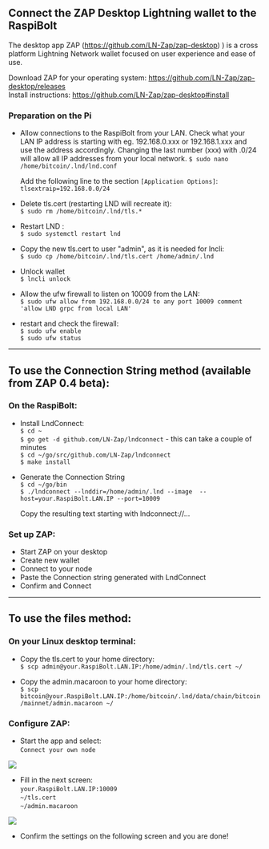 

## Connect the ZAP Desktop Lightning wallet to the RaspiBolt

The desktop app ZAP (https://github.com/LN-Zap/zap-desktop)
) is a cross platform Lightning Network wallet focused on user experience and ease of use.

Download ZAP for your operating system:
https://github.com/LN-Zap/zap-desktop/releases  
Install instructions: https://github.com/LN-Zap/zap-desktop#install

### Preparation on the Pi

* Allow connections to the RaspiBolt from your LAN. Check what your LAN IP address is starting with eg. 192.168.0.xxx or 192.168.1.xxx and use the address accordingly. Changing the last number (xxx) with .0/24 will allow all IP addresses from your local network.
    `$ sudo nano /home/bitcoin/.lnd/lnd.conf`  

    Add the following line to the section `[Application Options]`:  
  ```tlsextraip=192.168.0.0/24```
  
* Delete tls.cert (restarting LND will recreate it):  
    `$ sudo rm /home/bitcoin/.lnd/tls.*`

* Restart LND :  
  `$ sudo systemctl restart lnd`  
  
* Copy the new tls.cert to user "admin", as it is needed for lncli:  
    `$ sudo cp /home/bitcoin/.lnd/tls.cert /home/admin/.lnd`

* Unlock wallet  
  `$ lncli unlock` 

* Allow the ufw firewall to listen on 10009 from the LAN:  
  `$ sudo ufw allow from 192.168.0.0/24 to any port 10009 comment 'allow LND grpc from local LAN'`

 * restart and check the firewall:  
  `$ sudo ufw enable`  
  `$ sudo ufw status`

  ---

## To use the Connection String method (available from  ZAP 0.4 beta):

### On the RaspiBolt:
* Install LndConnect:  
  `$ cd ~`  
  `$ go get -d github.com/LN-Zap/lndconnect`  - this can take a couple of minutes  
  `$ cd ~/go/src/github.com/LN-Zap/lndconnect`  
  `$ make install`  

* Generate the Connection String  
  `$ cd ~/go/bin`  
  `$ ./lndconnect --lnddir=/home/admin/.lnd --image  --host=your.RaspiBolt.LAN.IP --port=10009`

  Copy the resulting text starting with lndconnect://...

### Set up ZAP: 

  * Start ZAP on your desktop
  * Create new wallet
  * Connect to your node
  * Paste the Connection string generated with LndConnect
  * Confirm and Connect

---

## To use the files method: 

### On your Linux desktop terminal:  

* Copy the tls.cert to your home directory:  
  `$ scp admin@your.RaspiBolt.LAN.IP:/home/admin/.lnd/tls.cert ~/`

* Copy the admin.macaroon to your home directory:  
`$ scp bitcoin@your.RaspiBolt.LAN.IP:/home/bitcoin/.lnd/data/chain/bitcoin/mainnet/admin.macaroon ~/`

### Configure ZAP:

* Start the app and select:  
```Connect your own node```

<img src="./zap1.png">


* Fill in the next screen:  
`your.RaspiBolt.LAN.IP:10009`  
`~/tls.cert`  
`~/admin.macaroon`  

<img src="./zap1.png">

* Confirm the settings on the following screen and you are done!

